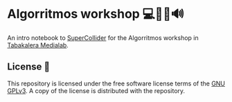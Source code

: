 # Algorritmos workshop 💻🤖✨🔊

An intro notebook to [SuperCollider](https://supercollider.github.io/) for the Algorritmos workshop in [Tabakalera Medialab](https://www.tabakalera.eus/en/medialab/).

## License 📑

This repository is licensed under the free software license terms of the [GNU GPLv3](https://www.gnu.org/licenses/gpl-3.0.html). A copy of the license is distributed with the repository.
